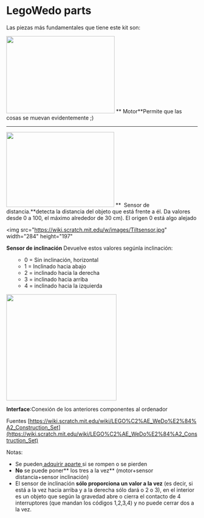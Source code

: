 
# LegoWedo parts

Las piezas más fundamentales que tiene este kit son:

<img src="https://wiki.scratch.mit.edu/w/images/Legomotor.jpg" width="285" height="203" />
** Motor**Permite que las cosas se muevan evidentemente ;)


<hr style="color: #0056b2;" />



<img src="https://wiki.scratch.mit.edu/w/images/LEGO-WeDo-distance-sensor.jpg" width="284" height="197" />
**  Sensor de distancia.**detecta la distancia del objeto que está frente a él. Da valores desde 0 a 100, el máximo alrededor de 30 cm). El origen 0 está algo alejado


<img src="https://wiki.scratch.mit.edu/w/images/Tiltsensor.jpg" width="284" height="197" 

**Sensor de inclinación** Devuelve estos valores segúnla inclinación:<ul>
- 0 = Sin inclinación, horizontal
- 1 = Inclinado hacia abajo
- 2 = inclinado hacia la derecha
- 3 = inclinado hacia arriba
- 4 = inclinado hacia la izquierda</ul>



<img src="https://wiki.scratch.mit.edu/w/images/Legowedohub.jpg" width="290" height="279" />

**Interface**:Conexión de los anteriores componentes al ordenador



Fuentes [https://wiki.scratch.mit.edu/wiki/LEGO%C2%AE_WeDo%E2%84%A2_Construction_Set](https://wiki.scratch.mit.edu/wiki/LEGO%C2%AE_WeDo%E2%84%A2_Construction_Set)

Notas:

- Se pueden[ adquirir aparte ](http://www.ro-botica.com/tienda/LEGO-Education/LEGO-WeDo/)si se rompen o se pierden
- **No** se puede poner** los tres a la vez** (motor+sensor distancia+sensor inclinación)
- El sensor de inclinación **sólo proporciona un valor a la vez** (es decir, si está a la vez hacia arriba y a la derecha sólo dará o 2 o 3), en el interior es un objeto que según la gravedad abre o cierra el contacto de 4 interruptores (que mandan los códigos 1,2,3,4) y no puede cerrar dos a la vez.





